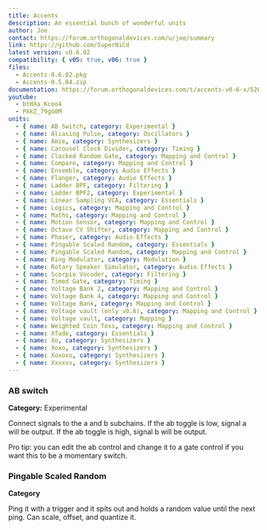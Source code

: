 ```yaml
---
title: Accents
description: An essential bunch of wonderful units
author: Joe
contact: https://forum.orthogonaldevices.com/u/joe/summary
link: https://github.com/SuperNiCd
latest version: v0.6.02
compatibility: { v05: true, v06: true }
files:
  - Accents-0.6.02.pkg
  - Accents-0.5.04.zip
documentation: https://forum.orthogonaldevices.com/t/accents-v0-6-x/5263
youtube:
  - btHXa_Kcoo4
  - PXkZ_79gG0M
units:
  - { name: AB Switch, category: Experimental }
  - { name: Aliasing Pulse, category: Oscillators }
  - { name: Amie, category: Synthesizers }
  - { name: Carousel Clock Divider, category: Timing }
  - { name: Clocked Random Gate, category: Mapping and Control }
  - { name: Compare, category: Mapping and Control }
  - { name: Ensemble, category: Audio Effects }
  - { name: Flanger, category: Audio Effects }
  - { name: Ladder BPF, category: Filtering }
  - { name: Ladder BPF2, category: Experimental }
  - { name: Linear Sampling VCA, category: Essentials }
  - { name: Logics, category: Mapping and Control }
  - { name: Maths, category: Mapping and Control }
  - { name: Motion Sensor, category: Mapping and Control }
  - { name: Octave CV Shifter, category: Mapping and Control }
  - { name: Phaser, category: Audio Effects }
  - { name: Pingable Scaled Random, category: Essentials }
  - { name: Pingable Scaled Random, category: Mapping and Control }
  - { name: Ring Modulator, category: Modulation }
  - { name: Rotary Speaker Simulator, category: Audio Effects }
  - { name: Scorpio Vocoder, category: Filtering }
  - { name: Timed Gate, category: Timing }
  - { name: Voltage Bank 2, category: Mapping and Control }
  - { name: Voltage Bank 4, category: Mapping and Control }
  - { name: Voltage Bank, category: Mapping and Control }
  - { name: Voltage vault (only v0.6), category: Mapping and Control }
  - { name: Voltage vault, category: Mapping }
  - { name: Weighted Coin Toss, category: Mapping and Control }
  - { name: Xfade, category: Essentials }
  - { name: Xo, category: Synthesizers }
  - { name: Xoxo, category: Synthesizers }
  - { name: Xoxoxo, category: Synthesizers }
  - { name: Xxxxxx, category: Synthesizers }
---
```


### AB switch

**Category:** Experimental

Connect signals to the a and b subchains. If the ab toggle is low, signal a will be output. If the ab toggle is high, signal b will be output.

Pro tip: you can edit the ab control and change it to a gate control if you want this to be a momentary switch.

### Pingable Scaled Random

**Category**

Ping it with a trigger and it spits out and holds a random value until the next ping. Can scale, offset, and quantize it.

<md-img src="accents/ab586e81470da7292aa7fc0f9922a70d77878bf0.png" alt="Alt text">
